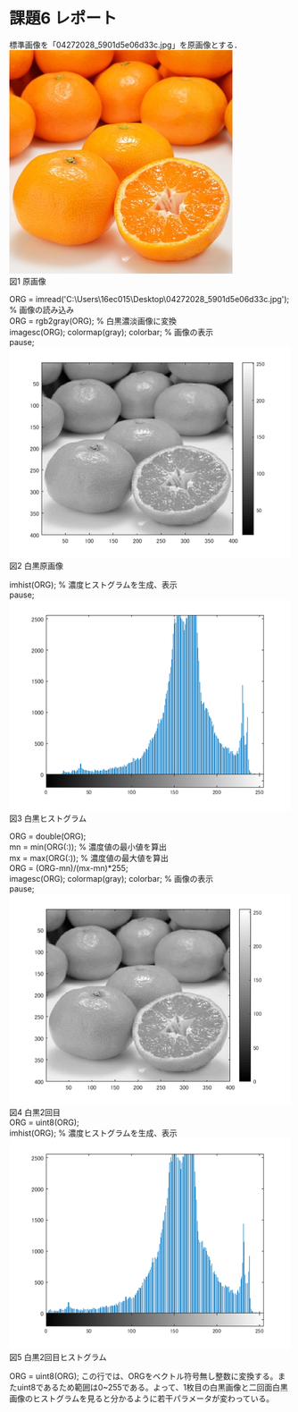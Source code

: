 # 課題6 レポート

標準画像を「04272028_5901d5e06d33c.jpg」を原画像とする．  
![原画像](https://github.com/16ec015/lecture_image_processing/blob/master/%E8%AA%B2%E9%A1%8C7/04272028_5901d5e06d33c.jpg)  
図1 原画像  


ORG = imread('C:\Users\16ec015\Desktop\04272028_5901d5e06d33c.jpg'); % 画像の読み込み  
ORG = rgb2gray(ORG); % 白黒濃淡画像に変換  
imagesc(ORG); colormap(gray); colorbar; % 画像の表示  
pause;  
![原画像](https://github.com/16ec015/lecture_image_processing/blob/master/%E8%AA%B2%E9%A1%8C7/%E7%99%BD%E9%BB%92.png)  
図2 白黒原画像  

imhist(ORG); % 濃度ヒストグラムを生成、表示  
pause;  
![原画像](https://github.com/16ec015/lecture_image_processing/blob/master/%E8%AA%B2%E9%A1%8C7/%E7%99%BD%E9%BB%92%E3%83%92%E3%82%B9%E3%83%88.png)  
図3 白黒ヒストグラム  

ORG = double(ORG);  
mn = min(ORG(:)); % 濃度値の最小値を算出  
mx = max(ORG(:)); % 濃度値の最大値を算出  
ORG = (ORG-mn)/(mx-mn)*255;  
imagesc(ORG); colormap(gray); colorbar; % 画像の表示  
pause;  
![原画像](https://github.com/16ec015/lecture_image_processing/blob/master/%E8%AA%B2%E9%A1%8C7/%E7%99%BD%E9%BB%922%E5%9B%9E%E7%9B%AE.png)  
図4 白黒2回目  
ORG = uint8(ORG);  
imhist(ORG); % 濃度ヒストグラムを生成、表示  
![原画像](https://github.com/16ec015/lecture_image_processing/blob/master/%E8%AA%B2%E9%A1%8C7/%E7%99%BD%E9%BB%922%E5%9B%9E%E7%9B%AE%E3%83%92%E3%82%B9%E3%83%88.png)  
図5 白黒2回目ヒストグラム  

ORG = uint8(ORG); 
この行では、ORGをベクトル符号無し整数に変換する。またuint8であるため範囲は0~255である。よって、1枚目の白黒画像と二回面白黒画像のヒストグラムを見ると分かるように若干パラメータが変わっている。  
